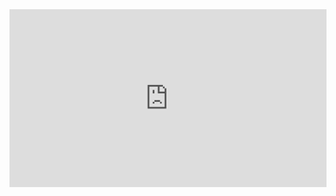 <iframe width="560" height="315" src="https://www.youtube.com/embed/IjwRwIX3p6o" frameborder="0" allow="accelerometer; autoplay; clipboard-write; encrypted-media; gyroscope; picture-in-picture" allowfullscreen></iframe>